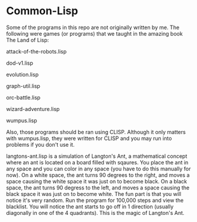 # Common-Lisp

Some of the programs in this repo are not originally written by me. The following were games (or programs) that we taught in the amazing book The Land of Lisp:

attack-of-the-robots.lisp

dod-v1.lisp

evolution.lisp

graph-util.lisp

orc-battle.lisp

wizard-adventure.lisp

wumpus.lisp

Also, those programs should be ran using CLISP. Although it only matters with wumpus.lisp, they were written for CLISP and you may run into problems if you don't use it.

langtons-ant.lisp is a simulation of Langton's Ant, a mathematical concept where an ant is located on a board filled with sqaures. You place the ant in any space and you can color in any space (you have to do this manually for now). On a white space, the ant turns 90 degrees to the right, and moves a space causing the white space it was just on to become black. On a black space, the ant turns 90 degress to the left, and moves a space causing the black space it was just on to become white. The fun part is that you will notice it's very random. Run the program for 100,000 steps and view the blacklist. You will notice the ant starts to go off in 1 direction (usually diagonally in one of the 4 quadrants). This is the magic of Langton's Ant. 

